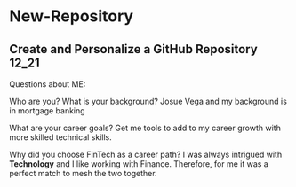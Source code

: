 # New-Repository
Create and Personalize a GitHub Repository 12_21
---
Questions about ME: 

Who are you? What is your background?
Josue Vega and my background is in mortgage banking

What are your career goals?
Get me tools to add to my career growth with more skilled technical skills.

Why did you choose FinTech as a career path?
I was always intrigued with **Technology** and I like working with Finance. Therefore, for me it was a perfect match to mesh the two together.
